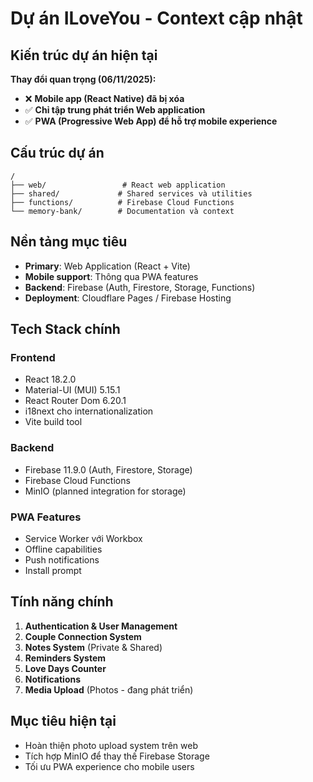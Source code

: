 # Dự án ILoveYou - Context cập nhật

## Kiến trúc dự án hiện tại

**Thay đổi quan trọng (06/11/2025):**
- ❌ **Mobile app (React Native) đã bị xóa**
- ✅ **Chỉ tập trung phát triển Web application**
- ✅ **PWA (Progressive Web App) để hỗ trợ mobile experience**

## Cấu trúc dự án

```
/
├── web/                 # React web application
├── shared/             # Shared services và utilities  
├── functions/          # Firebase Cloud Functions
└── memory-bank/        # Documentation và context
```

## Nền tảng mục tiêu

- **Primary**: Web Application (React + Vite)
- **Mobile support**: Thông qua PWA features
- **Backend**: Firebase (Auth, Firestore, Storage, Functions)
- **Deployment**: Cloudflare Pages / Firebase Hosting

## Tech Stack chính

### Frontend
- React 18.2.0
- Material-UI (MUI) 5.15.1
- React Router Dom 6.20.1
- i18next cho internationalization
- Vite build tool

### Backend
- Firebase 11.9.0 (Auth, Firestore, Storage)
- Firebase Cloud Functions
- MinIO (planned integration for storage)

### PWA Features
- Service Worker với Workbox
- Offline capabilities
- Push notifications
- Install prompt

## Tính năng chính

1. **Authentication & User Management**
2. **Couple Connection System**
3. **Notes System** (Private & Shared)
4. **Reminders System**
5. **Love Days Counter**
6. **Notifications**
7. **Media Upload** (Photos - đang phát triển)

## Mục tiêu hiện tại

- Hoàn thiện photo upload system trên web
- Tích hợp MinIO để thay thế Firebase Storage
- Tối ưu PWA experience cho mobile users